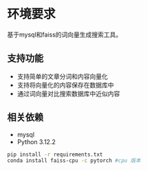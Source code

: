 # 环境要求

基于mysql和faiss的词向量生成搜索工具。

## 支持功能

- 支持简单的文章分词和内容向量化
- 支持将向量化的内容保存在数据库中
- 通过词向量对比搜索数据库中近似内容

## 相关依赖

- mysql
- Python 3.12.2

```bash
pip install -r requirements.txt
conda install faiss-cpu -c pytorch #cpu 版本
```
